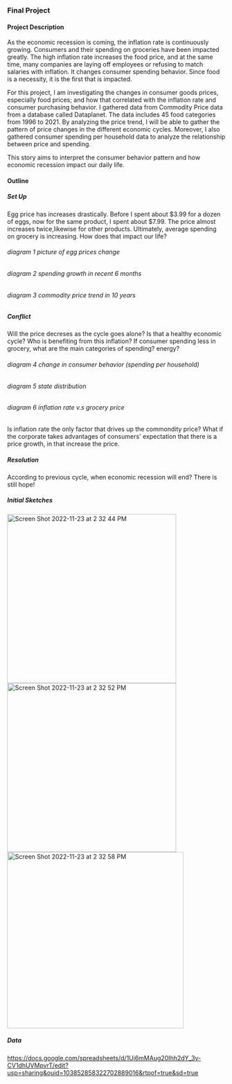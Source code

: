 ### Final Project

#### Project Description

As the economic recession is coming, the inflation rate is continuously growing. Consumers and their spending on groceries have been impacted greatly. The high inflation rate increases the food price, and at the same time, many companies are laying off employees or refusing to match salaries with inflation. It changes consumer spending behavior. Since food is a necessity, it is the first that is impacted. 

For this project, I am investigating the changes in consumer goods prices, especially food prices; and how that correlated with the inflation rate and consumer purchasing behavior. I gathered data from Commodity Price data from a database called Dataplanet. The data includes 45 food categories from 1996 to 2021. By analyzing the price trend, I will be able to gather the pattern of price changes in the different economic cycles. Moreover, I also gathered consumer spending per household data to analyze the relationship between price and spending. 

This story aims to interpret the consumer behavior pattern and how economic recession impact our daily life. 

#### Outline 

##### Set Up 

Egg price has increases drastically. Before I spent about $3.99 for a dozen of eggs, now for the same product, I spent about $7.99. The price almost increases twice,likewise for other products. Ultimately, average spending on grocery is increasing. How does that impact our life? 

###### diagram 1 picture of egg prices change 

###### diagram 2 spending growth in recent 6 months 

###### diagram 3 commodity price trend in 10 years 

##### Conflict 
Will the price decreses as the cycle goes alone? Is that a healthy economic cycle? Who is benefiting from this inflation? If consumer spending less in grocery, what are the main categories of spending? energy? 

###### diagram 4 change in consumer behavior (spending per household) 

###### diagram 5 state distribution 

###### diagram 6 inflation rate v.s grocery price  
Is inflation rate the only factor that drives up the commondity price? What if the corporate takes advantages of consumers' expectation that there is a price growth, in that increase the price. 


##### Resolution 
According to previous cycle, when economic recession will end? There is still hope! 

##### Initial Sketches 

<img width="390" alt="Screen Shot 2022-11-23 at 2 32 44 PM" src="https://user-images.githubusercontent.com/101652566/203632023-ba5e83e0-fb8c-4edf-86e8-4c54c9595c12.png">

<img width="390" alt="Screen Shot 2022-11-23 at 2 32 52 PM" src="https://user-images.githubusercontent.com/101652566/203632277-b80f8d8d-39a1-442e-aa1c-dd9b01fa104b.png">

<img width="407" alt="Screen Shot 2022-11-23 at 2 32 58 PM" src="https://user-images.githubusercontent.com/101652566/203632356-2397572e-cfcd-49a5-83e2-d3bd2e498c96.png">

##### Data 

https://docs.google.com/spreadsheets/d/1Ui6mMAug20Ihh2dY_3v-CV1dhUVMpvrT/edit?usp=sharing&ouid=103852858322702889016&rtpof=true&sd=true









